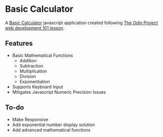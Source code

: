 # Basic Calculator
A [Basic Calculator](https://tzunwip.github.io/calculator/) javascript application created following [The Odin Project](https://theodinproject.com/) [web development 101 lesson](https://theodinproject.com/courses/web-development-101/lessons/calculator).

## Features
* Basic Mathematical Functions
  * Addition
  * Subtraction
  * Multiplication
  * Division
  * Exponentiation
* Supports Keyboard Input
* Mitigates Javascript Numeric Precision Issues

## To-do
* Make Responsive
* Add exponential number display solution
* Add advanced mathematical functions
